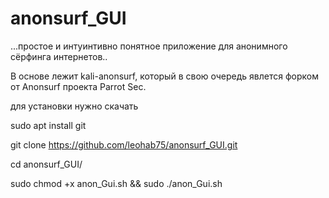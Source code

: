 # anonsurf_GUI


...простое и интуинтивно понятное приложение для анонимного сёрфинга интернетов..

В основе лежит kali-anonsurf, который в свою очередь явлется форком от Anonsurf проекта Parrot Sec.

для установки нужно скачать

sudo apt install git

git clone https://github.com/leohab75/anonsurf_GUI.git

cd anonsurf_GUI/

sudo chmod +x anon_Gui.sh && sudo ./anon_Gui.sh




